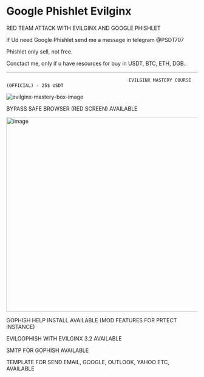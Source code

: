 # Google Phishlet Evilginx
RED TEAM ATTACK WITH EVILGINX AND GOOGLE PHISHLET

If Ud need Google Phishlet send me a message in telegram @PSDT707

Phishlet only sell, not free.

Conctact me, only if u have resources for buy in USDT, BTC, ETH, DGB..

----------------------------------------------------------------------------------------------------------------------------------------
                                                 EVILGINX MASTERY COURSE (OFFICIAL) - 25$ USDT

![evilginx-mastery-box-image](https://github.com/Dazmed707/Google-Phishlet-Evilginx/assets/35184132/eee6bf77-a6f0-4203-ba65-781bafd74df9)

BYPASS SAFE BROWSER (RED SCREEN) AVAILABLE

<img width="512" alt="image" src="https://github.com/Dazmed707/Google-Phishlet-Evilginx/assets/35184132/6ecb9ad2-85b3-4109-b345-7611fb1c0619">


GOPHISH HELP INSTALL AVAILABLE (MOD FEATURES FOR PRTECT INSTANCE)

EVILGOPHISH WITH EVILGINX 3.2 AVAILABLE

SMTP FOR GOPHISH AVAILABLE

TEMPLATE FOR SEND EMAIL, GOOGLE, OUTLOOK, YAHOO ETC, AVAILABLE
